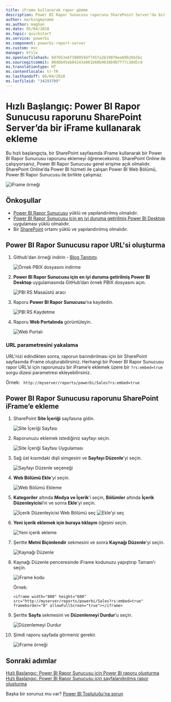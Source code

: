 ```yaml
---
title: iFrame kullanarak rapor gömme
description: Power BI Rapor Sunucusu raporunu SharePoint Server’da bir iFrame’e ekleme
author: markingmyname
ms.author: maghan
ms.date: 05/04/2018
ms.topic: quickstart
ms.service: powerbi
ms.component: powerbi-report-server
ms.custom: mvc
manager: kfile
ms.openlocfilehash: 8d7653e6f390959df745fa2b19076ee89b26b1bc
ms.sourcegitcommit: 80d6b45eb84243e801b60b9038b9bff77c30d5c8
ms.translationtype: HT
ms.contentlocale: tr-TR
ms.lasthandoff: 06/04/2018
ms.locfileid: "34293709"
---
```

# <a name="quickstart-embed-a-power-bi-report-server-report-using-an-iframe-in-sharepoint-server"></a>Hızlı Başlangıç: Power BI Rapor Sunucusu raporunu SharePoint Server’da bir iFrame kullanarak ekleme

Bu hızlı başlangıçta, bir SharePoint sayfasında iFrame kullanarak bir Power BI Rapor Sunucusu raporunu eklemeyi öğreneceksiniz. SharePoint Online ile çalışıyorsanız, Power BI Rapor Sunucusu genel erişime açık olmalıdır. SharePoint Online’da Power BI hizmeti ile çalışan Power BI Web Bölümü, Power BI Rapor Sunucusu ile birlikte çalışmaz. 

![iFrame örneği](media/quickstart-embed/quickstart_embed_01.png)
## <a name="prerequisites"></a>Önkoşullar
* [Power BI Rapor Sunucusu](https://powerbi.microsoft.com/en-us/report-server/) yüklü ve yapılandırılmış olmalıdır.
* [Power BI Rapor Sunucusu için en iyi duruma getirilmiş Power BI Desktop](install-powerbi-desktop.md) uygulaması yüklü olmalıdır.
* Bir [SharePoint](https://docs.microsoft.com/en-us/sharepoint/install/install) ortamı yüklü ve yapılandırılmış olmalıdır.

## <a name="creating-the-power-bi-report-server-report-url"></a>Power BI Rapor Sunucusu rapor URL'si oluşturma

1. Github'dan örneği indirin - [Blog Tanıtımı](https://github.com/Microsoft/powerbi-desktop-samples).

    ![Örnek PBIX dosyasını indirme](media/quickstart-embed/quickstart_embed_14.png)

2. **Power BI Rapor Sunucusu için en iyi duruma getirilmiş Power BI Desktop** uygulamasında GitHub’dan örnek PBIX dosyasını açın.

    ![PBI RS Masaüstü aracı](media/quickstart-embed/quickstart_embed_02.png)

3. Raporu **Power BI Rapor Sunucusu**’na kaydedin. 

    ![PBI RS Kaydetme](media/quickstart-embed/quickstart_embed_03.png)

4. Raporu **Web Portalında** görüntüleyin.

    ![Web Portalı](media/quickstart-embed/quickstart_embed_04.png)

### <a name="capturing-the-url-parameter"></a>URL parametresini yakalama

URL'nizi edindikten sonra, raporun barındırılması için bir SharePoint sayfasında iFrame oluşturabilirsiniz. Herhangi bir Power BI Rapor Sunucusu rapor URL’si için raporunuzu bir iFrame’e eklemek üzere bir `?rs:embed=true` sorgu dizesi parametresi ekleyebilirsiniz. 

   Örnek:
    ``` 
    http://myserver/reports/powerbi/Sales?rs:embed=true
    ```
## <a name="embedding-a-power-bi-report-server-report-in-a-sharepoint-iframe"></a>Power BI Rapor Sunucusu raporunu SharePoint iFrame’e ekleme

1. SharePoint **Site İçeriği** sayfasına gidin.

    ![Site İçeriği Sayfası](media/quickstart-embed/quickstart_embed_05.png)

2. Raporunuzu eklemek istediğiniz sayfayı seçin.

    ![Site İçeriği Sayfası Uygulaması](media/quickstart-embed/quickstart_embed_06.png)

3. Sağ üst kısımdaki dişli simgesini ve **Sayfayı Düzenle**’yi seçin.

    ![Sayfayı Düzenle seçeneği](media/quickstart-embed/quickstart_embed_07.png)

4. **Web Bölümü Ekle**’yi seçin.

    ![Web Bölümü Ekleme](media/quickstart-embed/quickstart_embed_08.png)

5. **Kategoriler** altında **Medya ve İçerik**’i seçin, **Bölümler** altında **İçerik Düzenleyicisi**’ni ve sonra **Ekle**’yi seçin.

    ![İçerik Düzenleyicisi Web Bölümü seç](media/quickstart-embed/quickstart_embed_09.png) ![Ekle’yi seç](media/quickstart-embed/quickstart_embed_091.png)

6. **Yeni içerik eklemek için buraya tıklayın** öğesini seçin.

    ![Yeni içerik ekleme](media/quickstart-embed/quickstart_embed_10.png)

7. Şeritte **Metni Biçimlendir** sekmesini ve sonra **Kaynağı Düzenle**’yi seçin.

     ![Kaynağı Düzenle](media/quickstart-embed/quickstart_embed_11.png)

8. Kaynağı Düzenle penceresinde iFrame kodunuzu yapıştırıp Tamam’ı seçin.

    ![iFrame kodu](media/quickstart-embed/quickstart_embed_12.png)

     Örnek:
     ```
     <iframe width="800" height="600" src="http://myserver/reports/powerbi/Sales?rs:embed=true" frameborder="0" allowFullScreen="true"></iframe>
     ```

9. Şeritte **Sayfa** sekmesini ve **Düzenlemeyi Durdur**’u seçin.

    ![Düzenlemeyi Durdur](media/quickstart-embed/quickstart_embed_13.png)

10. Şimdi raporu sayfada görmeniz gerekir.

    ![iFrame örneği](media/quickstart-embed/quickstart_embed_01.png)

## <a name="next-steps"></a>Sonraki adımlar

[Hızlı Başlangıç: Power BI Rapor Sunucusu için Power BI raporu oluşturma](quickstart-create-powerbi-report.md)  
[Hızlı Başlangıç: Power BI Rapor Sunucusu için sayfalandırılmış rapor oluşturma](quickstart-create-paginated-report.md)  

Başka bir sorunuz mu var? [Power BI Topluluğu'na sorun](https://community.powerbi.com/) 